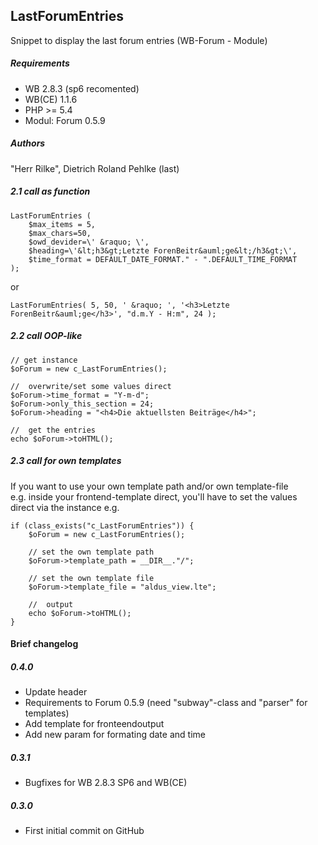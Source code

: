 
## LastForumEntries
Snippet to display the last forum entries (WB-Forum - Module)

##### Requirements
- WB 2.8.3 (sp6 recomented)
- WB(CE) 1.1.6
- PHP >= 5.4
- Modul: Forum 0.5.9

##### Authors
"Herr Rilke", Dietrich Roland Pehlke (last) 


##### 2.1 call as function

````code
LastForumEntries (
	$max_items = 5,
	$max_chars=50,
	$owd_devider=\' &raquo; \',
	$heading=\'&lt;h3&gt;Letzte ForenBeitr&auml;ge&lt;/h3&gt;\',
	$time_format = DEFAULT_DATE_FORMAT." - ".DEFAULT_TIME_FORMAT
);			
````
or
````code
LastForumEntries( 5, 50, ' &raquo; ', '<h3>Letzte ForenBeitr&auml;ge</h3>', "d.m.Y - H:m", 24 );
````

##### 2.2 call OOP-like
````code
// get instance
$oForum = new c_LastForumEntries();

//	overwrite/set some values direct
$oForum->time_format = "Y-m-d";
$oForum->only_this_section = 24;
$oForum->heading = "<h4>Die aktuellsten Beiträge</h4>";

//	get the entries
echo $oForum->toHTML();
````

##### 2.3 call for own templates
If you want to use your own template path and/or own template-file  
e.g. inside your frontend-template direct, you'll have to set the values  
direct via the instance e.g.

````code
if (class_exists("c_LastForumEntries")) {
	$oForum = new c_LastForumEntries();

	// set the own template path
	$oForum->template_path = __DIR__."/";
						
	// set the own template file
	$oForum->template_file = "aldus_view.lte";
						
	//	output
	echo $oForum->toHTML();
}
````
#### Brief changelog

##### 0.4.0
- Update header
- Requirements to Forum 0.5.9 (need "subway"-class and "parser" for templates)
- Add template for fronteendoutput
- Add new param for formating date and time

##### 0.3.1
- Bugfixes for WB 2.8.3 SP6 and WB(CE)

##### 0.3.0
- First initial commit on GitHub